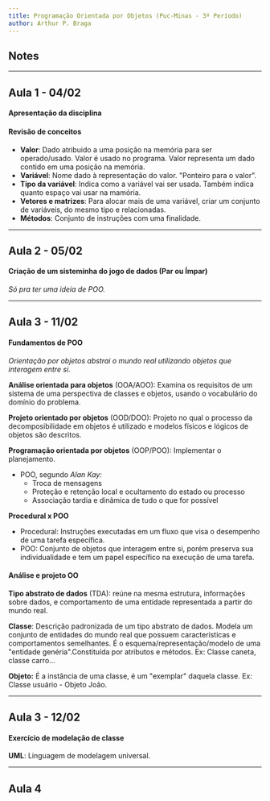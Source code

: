 ```yaml
---
title: Programação Orientada por Objetos (Puc-Minas - 3º Período)
author: Arthur P. Braga
---
```


## Notes

---

## Aula 1 - 04/02

#### Apresentação da disciplina

#### Revisão de conceitos

- **Valor**: Dado atribuido a uma posição na memória para ser operado/usado. Valor é usado no programa. Valor representa um dado contido em uma posição na memória.
- **Variável**: Nome dado à representação do valor. "Ponteiro para o valor".
- **Tipo da variável**: Indica como a variável vai ser usada. Também indica quanto espaço vai usar na mamória.
- **Vetores e matrizes**: Para alocar mais de uma variável, criar um conjunto de variáveis, do mesmo tipo e relacionadas.
- **Métodos**: Conjunto de instruções com uma finalidade.

---

## Aula 2 - 05/02

#### Criação de um sisteminha do jogo de dados (Par ou Ímpar)

*Só pra ter uma ideia de POO.* 

---

## Aula 3 - 11/02

#### Fundamentos de POO

*Orientação por objetos abstrai o mundo real utilizando objetos que interagem entre si.*

**Análise orientada para objetos** (OOA/AOO): Examina os requisitos de um sistema de uma perspectiva de classes e objetos, usando o vocabulário do domínio do problema.

**Projeto orientado por objetos** (OOD/DOO): Projeto no qual o processo da decomposibilidade em objetos é utilizado e modelos físicos e lógicos de objetos são descritos.

**Programação orientada por objetos** (OOP/POO): Implementar o planejamento.

- POO, segundo *Alan Kay:*
  - Troca de mensagens
  - Proteção e retenção local e ocultamento do estado ou processo
  - Associação tardia e dinâmica de tudo o que for possível

**Procedural x POO**

- Procedural: Instruções executadas em um fluxo que visa o desempenho de uma tarefa específica.
- POO: Conjunto de objetos que interagem entre si, porém preserva sua individualidade e tem um papel específico na execução de uma tarefa.

#### Análise e projeto OO

**Tipo abstrato de dados** (TDA): reúne na mesma estrutura, informações sobre dados, e comportamento de uma entidade representada a partir do mundo real.

**Classe**: Descrição padronizada de um tipo abstrato de dados. Modela um conjunto de entidades do mundo real que possuem características e comportamentos semelhantes.  É o esquema/representação/modelo de uma "entidade genéria".Constituída por atributos e métodos. Ex: Classe caneta, classe carro... 

**Objeto:** É a instância de uma classe, é um "exemplar" daquela classe. Ex: Classe usuário - Objeto João.

---

## Aula 3 - 12/02

#### Exercício de modelação de classe

**UML**: Linguagem de modelagem universal.

---

## Aula 4 